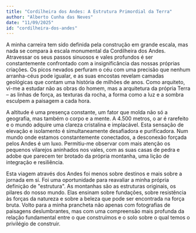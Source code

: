 ```yaml
---
title: "Cordilheira dos Andes: A Estrutura Primordial da Terra"
author: "Alberto Cunha das Neves"
date: "11/09/2025"
id: "cordilheira-dos-andes"
---
```



A minha carreira tem sido definida pela construção em grande escala, mas nada se compara à escala monumental da Cordilheira dos Andes. Atravessar os seus passos sinuosos e vales profundos é ser constantemente confrontado com a insignificância das nossas próprias criações. Os picos nevados perfuram o céu com uma precisão que nenhum arranha-céus pode igualar, e as suas encostas revelam camadas geológicas que contam uma história de milhões de anos. Como arquiteto, vi-me a estudar não as obras do homem, mas a arquitetura da própria Terra – as linhas de força, as texturas da rocha, a forma como a luz e a sombra esculpem a paisagem a cada hora.

A altitude é uma presença constante, um fator que molda não só a geografia, mas também o corpo e a mente. A 4.500 metros, o ar é rarefeito e o mundo adquire uma clareza cristalina e implacável. Esta sensação de elevação e isolamento é simultaneamente desafiadora e purificadora. Num mundo onde estamos constantemente conectados, a desconexão forçada pelos Andes é um luxo. Permitiu-me observar com mais atenção os pequenos vilarejos aninhados nos vales, com as suas casas de pedra e adobe que parecem ter brotado da própria montanha, uma lição de integração e resiliência.

Esta viagem através dos Andes foi menos sobre destinos e mais sobre a jornada em si. Foi uma oportunidade para reavaliar a minha própria definição de "estrutura". As montanhas são as estruturas originais, os pilares do nosso mundo. Elas ensinam sobre fundações, sobre resistência às forças da natureza e sobre a beleza que pode ser encontrada na força bruta. Volto para a minha prancheta não apenas com fotografias de paisagens deslumbrantes, mas com uma compreensão mais profunda da relação fundamental entre o que construímos e o solo sobre o qual temos o privilégio de construir.